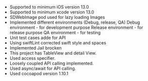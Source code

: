 - Supported to minimum iOS version 13.0
- Supported to minimum xcode version 13.0
- SDWebImage pod used for lazy loading Images
- Implemented different environments (Debug, release, QA)
    Debug environment   - for development purpose
    Release environment - for release purpose
    QA environment      - for testing
- Unit test cases adde for API
- Using swiftLint corrected swift style and spaces
- Implemented Jail brocken
- This project has TableView and detail View.
- Used access specifier.
- Loosely coupled API calling implemented.
- Used async/await for API calling.
- Used cocoapod version 1.10.1
